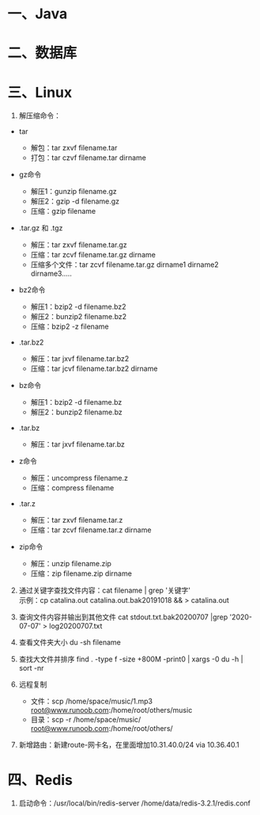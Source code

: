 # 一、Java
# 二、数据库
# 三、Linux
1. 解压缩命令：
- tar
  - 解包：tar zxvf filename.tar
  - 打包：tar czvf filename.tar dirname

- gz命令
  - 解压1：gunzip filename.gz
  - 解压2：gzip -d filename.gz
  - 压缩：gzip filename

- .tar.gz 和  .tgz
  - 解压：tar zxvf filename.tar.gz
  - 压缩：tar zcvf filename.tar.gz dirname
  - 压缩多个文件：tar zcvf filename.tar.gz dirname1 dirname2 dirname3.....

- bz2命令
  - 解压1：bzip2 -d filename.bz2
  - 解压2：bunzip2 filename.bz2
  - 压缩：bzip2 -z filename

- .tar.bz2
  - 解压：tar jxvf filename.tar.bz2
  - 压缩：tar jcvf filename.tar.bz2 dirname

- bz命令
  - 解压1：bzip2 -d filename.bz
  - 解压2：bunzip2 filename.bz

- .tar.bz
  - 解压：tar jxvf filename.tar.bz

- z命令
  - 解压：uncompress filename.z
  - 压缩：compress filename

- .tar.z
  - 解压：tar zxvf filename.tar.z
  - 压缩：tar zcvf filename.tar.z dirname

- zip命令
  - 解压：unzip filename.zip
  - 压缩：zip filename.zip dirname

2. 通过关键字查找文件内容：cat filename | grep '关键字'  
示例：cp catalina.out catalina.out.bak20191018 && > catalina.out

3. 查询文件内容并输出到其他文件
cat stdout.txt.bak20200707 |grep '2020-07-07' > log20200707.txt

4. 查看文件夹大小 du -sh filename

5. 查找大文件并排序
find . -type f -size +800M  -print0 | xargs -0 du -h | sort -nr

6. 远程复制
   - 文件：scp /home/space/music/1.mp3 root@www.runoob.com:/home/root/others/music 
   - 目录：scp -r /home/space/music/ root@www.runoob.com:/home/root/others/ 
7. 新增路由：新建route-网卡名，在里面增加10.31.40.0/24 via 10.36.40.1
# 四、Redis
1. 启动命令：/usr/local/bin/redis-server  /home/data/redis-3.2.1/redis.conf